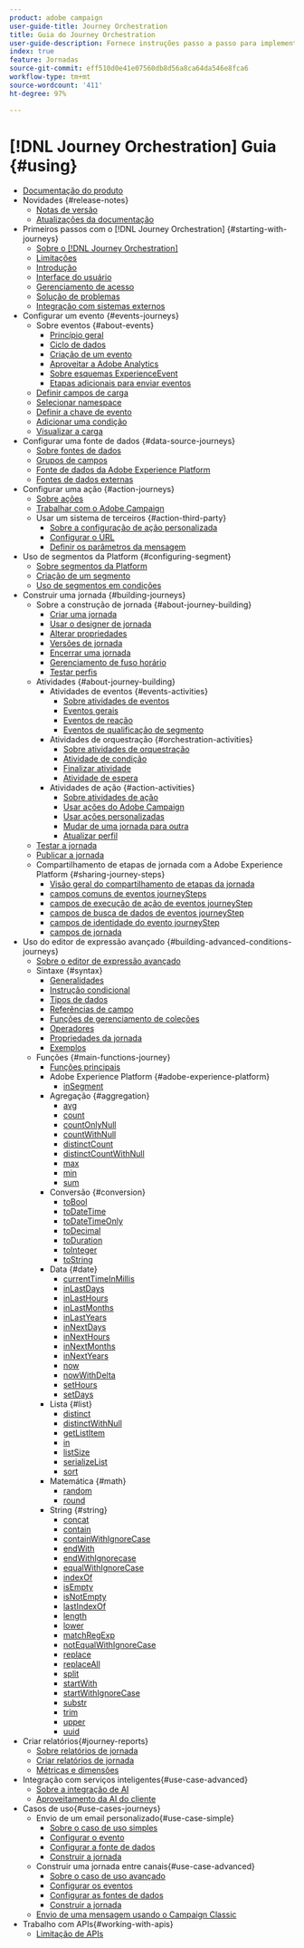```yaml
---
product: adobe campaign
user-guide-title: Journey Orchestration
title: Guia do Journey Orchestration
user-guide-description: Fornece instruções passo a passo para implementar e criar jornadas.
index: true
feature: Jornadas
source-git-commit: eff510d0e41e07560db8d56a8ca64da546e8fca6
workflow-type: tm+mt
source-wordcount: '411'
ht-degree: 97%

---
```



# [!DNL Journey Orchestration] Guia {#using}

+ [Documentação do produto](journey-orchestration-home.md)
+ Novidades {#release-notes}
   + [Notas de versão](using/release-notes/release-notes.md)
   + [Atualizações da documentação](using/release-notes/documentation-updates.md)
+ Primeiros passos com o [!DNL Journey Orchestration] {#starting-with-journeys}
   + [Sobre o [!DNL Journey Orchestration]](using/about/about-journey-orchestration.md)
   + [Limitações](using/about/limitations.md)
   + [Introdução](using/about/get-started.md)
   + [Interface do usuário](using/about/user-interface.md)
   + [Gerenciamento de acesso](using/about/access-management.md)
   + [Solução de problemas](using/about/troubleshooting.md)
   + [Integração com sistemas externos](using/about/external-systems.md)
+ Configurar um evento {#events-journeys}
   + Sobre eventos {#about-events}
      + [Princípio geral](using/event/about-events.md)
      + [Ciclo de dados](using/event/about-data-cycle.md)
      + [Criação de um evento](using/event/about-creating.md)
      + [Aproveitar a Adobe Analytics](using/event/about-analytics.md)
      + [Sobre esquemas ExperienceEvent](using/event/experience-event-schema.md)
      + [Etapas adicionais para enviar eventos](using/event/additional-steps-to-send-events-to-journey-orchestration.md)
   + [Definir campos de carga](using/event/defining-the-payload-fields.md)
   + [Selecionar namespace](using/event/selecting-the-namespace.md)
   + [Definir a chave de evento](using/event/defining-the-event-key.md)
   + [Adicionar uma condição](using/event/adding-a-condition.md)
   + [Visualizar a carga](using/event/previewing-the-payload.md)
+ Configurar uma fonte de dados {#data-source-journeys}
   + [Sobre fontes de dados](using/datasource/about-data-sources.md)
   + [Grupos de campos](using/datasource/field-groups.md)
   + [Fonte de dados da Adobe Experience Platform](using/datasource/adobe-experience-platform-data-source.md)
   + [Fontes de dados externas](using/datasource/external-data-sources.md)
+ Configurar uma ação {#action-journeys}
   + [Sobre ações](using/action/action.md)
   + [Trabalhar com o Adobe Campaign](using/action/working-with-adobe-campaig.md)
   + Usar um sistema de terceiros {#action-third-party}
      + [Sobre a configuração de ação personalizada](using/action/about-custom-action-configuration.md)
      + [Configurar o URL](using/action/url-configuration.md)
      + [Definir os parâmetros da mensagem](using/action/defining-the-message-parameters.md)
+ Uso de segmentos da Platform {#configuring-segment}
   + [Sobre segmentos da Platform](using/segment/about-segments.md)
   + [Criação de um segmento](using/segment/creating-a-segment.md)
   + [Uso de segmentos em condições](using/segment/using-a-segment.md)
+ Construir uma jornada {#building-journeys}
   + Sobre a construção de jornada {#about-journey-building}
      + [Criar uma jornada](using/building-journeys/journey.md)
      + [Usar o designer de jornada](using/building-journeys/using-the-journey-designer.md)
      + [Alterar propriedades](using/building-journeys/changing-properties.md)
      + [Versões de jornada](using/building-journeys/journey-versions.md)
      + [Encerrar uma jornada](using/building-journeys/terminating-a-journey.md)
      + [Gerenciamento de fuso horário](using/building-journeys/timezone-management.md)
      + [Testar perfis](using/building-journeys/creating-test-profiles.md)
   + Atividades {#about-journey-building}
      + Atividades de eventos {#events-activities}
         + [Sobre atividades de eventos](using/building-journeys/event-activities.md)
         + [Eventos gerais](using/building-journeys/general-events.md)
         + [Eventos de reação](using/building-journeys/reaction-events.md)
         + [Eventos de qualificação de segmento](using/building-journeys/segment-qualification-events.md)
      + Atividades de orquestração {#orchestration-activities}
         + [Sobre atividades de orquestração](using/building-journeys/about-orchestration-activities.md)
         + [Atividade de condição](using/building-journeys/condition-activity.md)
         + [Finalizar atividade](using/building-journeys/end-activity.md)
         + [Atividade de espera](using/building-journeys/wait-activity.md)
      + Atividades de ação {#action-activities}
         + [Sobre atividades de ação](using/building-journeys/about-action-activities.md)
         + [Usar ações do Adobe Campaign](using/building-journeys/using-adobe-campaign-actions.md)
         + [Usar ações personalizadas](using/building-journeys/using-custom-actions.md)
         + [Mudar de uma jornada para outra](using/building-journeys/jump.md)
         + [Atualizar perfil](using/building-journeys/update-profiles.md)
   + [Testar a jornada](using/building-journeys/testing-the-journey.md)
   + [Publicar a jornada](using/building-journeys/publishing-the-journey.md)
   + Compartilhamento de etapas de jornada com a Adobe Experience Platform {#sharing-journey-steps}
      + [Visão geral do compartilhamento de etapas da jornada](using/building-journeys/sharing-overview.md)
      + [campos comuns de eventos journeySteps](using/building-journeys/sharing-common-fields.md)
      + [campos de execução de ação de eventos journeyStep](using/building-journeys/sharing-execution-fields.md)
      + [campos de busca de dados de eventos journeyStep](using/building-journeys/sharing-fetch-fields.md)
      + [campos de identidade do evento journeyStep](using/building-journeys/sharing-identity-fields.md)
      + [campos de jornada](using/building-journeys/sharing-journey-fields.md)
+ Uso do editor de expressão avançado {#building-advanced-conditions-journeys}
   + [Sobre o editor de expressão avançado](using/expression/expressionadvanced.md)
   + Sintaxe {#syntax}
      + [Generalidades](using/expression/generalities.md)
      + [Instrução condicional](using/expression/conditional-instruction.md)
      + [Tipos de dados](using/expression/data-types.md)
      + [Referências de campo](using/expression/field-references.md)
      + [Funções de gerenciamento de coleções](using/expression/collection-management-functions.md)
      + [Operadores](using/expression/operators.md)
      + [Propriedades da jornada](using/expression/journey-properties.md)
      + [Exemplos](using/expression/advanced-editor-use-cases.md)
   + Funções {#main-functions-journey}
      + [Funções principais](using/expression/functions.md)
      + Adobe Experience Platform {#adobe-experience-platform}
         + [inSegment](using/functions/functioninsegment.md)
      + Agregação {#aggregation}
         + [avg](using/functions/functionavg.md)
         + [count](using/functions/functioncount.md)
         + [countOnlyNull](using/functions/functioncountonlynull.md)
         + [countWithNull](using/functions/functioncountwithnull.md)
         + [distinctCount](using/functions/functiondistinctcount.md)
         + [distinctCountWithNull](using/functions/functiondistinctcountwithnull.md)
         + [max](using/functions/functionmax.md)
         + [min](using/functions/functionmin.md)
         + [sum](using/functions/functionsum.md)
      + Conversão {#conversion}
         + [toBool](using/functions/functiontobool.md)
         + [toDateTime](using/functions/functiontodatetime.md)
         + [toDateTimeOnly](using/functions/functiontodatetimeonly.md)
         + [toDecimal](using/functions/functiontodecimal.md)
         + [toDuration](using/functions/functiontoduration.md)
         + [toInteger](using/functions/functiontointeger.md)
         + [toString](using/functions/functiontostring.md)
      + Data {#date}
         + [currentTime&#x200B;InMillis](using/functions/functioncurrenttimeinmillis.md)
         + [inLastDays](using/functions/functioninlastdays.md)
         + [inLastHours](using/functions/functioninlasthours.md)
         + [inLastMonths](using/functions/functioninlastmonths.md)
         + [inLastYears](using/functions/functioninlastyears.md)
         + [inNextDays](using/functions/functioninnextdays.md)
         + [inNextHours](using/functions/functioninnexthours.md)
         + [inNextMonths](using/functions/functioninnextmonths.md)
         + [inNextYears](using/functions/functioninnextyears.md)
         + [now](using/functions/functionnow.md)
         + [nowWithDelta](using/functions/functionnowwithdelta.md)
         + [setHours](using/functions/functionsethours.md)
         + [setDays](using/functions/functionsetdays.md)
      + Lista {#list}
         + [distinct](using/functions/functiondistinct.md)
         + [distinctWithNull](using/functions/functiondistinctwithnull.md)
         + [getListItem](using/functions/functiongetlistitem.md)
         + [in](using/functions/functionin.md)
         + [listSize](using/functions/functionlistsize.md)
         + [serializeList](using/functions/functionserializelist.md)
         + [sort](using/functions/functionsort.md)
      + Matemática {#math}
         + [random](using/functions/functionrandom.md)
         + [round](using/functions/functionround.md)
      + String {#string}
         + [concat](using/functions/functionconcat.md)
         + [contain](using/functions/functioncontain.md)
         + [containWithIgnoreCase](using/functions/functioncontainwithignorecase.md)
         + [endWith](using/functions/functionendwith.md)
         + [endWithIgnorecase](using/functions/functionendwithignorecase.md)
         + [equalWithIgnoreCase](using/functions/functionequalignorecase.md)
         + [indexOf](using/functions/functionindexof.md)
         + [isEmpty](using/functions/functionisempty.md)
         + [isNotEmpty](using/functions/functionisnotempty.md)
         + [lastIndexOf](using/functions/functionlastindexof.md)
         + [length](using/functions/functionlength.md)
         + [lower](using/functions/functionlower.md)
         + [matchRegExp](using/functions/functionmatchregexp.md)
         + [notEqualWithIgnoreCase](using/functions/functionnotequalignorecase.md)
         + [replace](using/functions/functionreplace.md)
         + [replaceAll](using/functions/functionreplaceall.md)
         + [split](using/functions/functionsplit.md)
         + [startWith](using/functions/functionstartwith.md)
         + [startWithIgnoreCase](using/functions/functionstartwithignorecase.md)
         + [substr](using/functions/functionsubstr.md)
         + [trim](using/functions/functiontrim.md)
         + [upper](using/functions/functionupper.md)
         + [uuid](using/functions/functionuuid.md)
+ Criar relatórios{#journey-reports}
   + [Sobre relatórios de jornada](using/reporting/about-journey-reports.md)
   + [Criar relatórios de jornada](using/reporting/creating-your-journey-reports.md)
   + [Métricas e dimensões](using/reporting/metrics-and-dimensions.md)
+ Integração com serviços inteligentes{#use-case-advanced}
   + [Sobre a integração de AI](using/ai-services/ai-services-overview.md)
   + [Aproveitamento da AI do cliente](using/ai-services/leveraging-customer-ai.md)
+ Casos de uso{#use-cases-journeys}
   + Envio de um email personalizado{#use-case-simple}
      + [Sobre o caso de uso simples](using/usecase/about-the-simple-use-case.md)
      + [Configurar o evento](using/usecase/configuring-the-event.md)
      + [Configurar a fonte de dados](using/usecase/configuring-the-data-source.md)
      + [Construir a jornada](using/usecase/simple-uc-building-the-journey.md)
   + Construir uma jornada entre canais{#use-case-advanced}
      + [Sobre o caso de uso avançado](using/usecase/about-the-advanced-use-case.md)
      + [Configurar os eventos](using/usecase/configuring-the-events.md)
      + [Configurar as fontes de dados](using/usecase/configuring-the-data-sources.md)
      + [Construir a jornada](using/usecase/building-the-journey.md)
   + [Envio de uma mensagem usando o Campaign Classic](using/usecase/campaign-v7-v8-use-case.md)
+ Trabalho com APIs{#working-with-apis}
   + [Limitação de APIs](using/api/capping.md)

